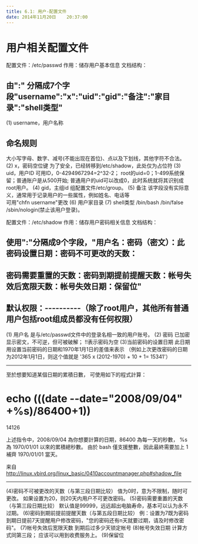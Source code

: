 ```yaml
---
title: 6.1: 用户-配置文件
date: 2014年11月20日	 20:37:00
---
```

 
用户相关配置文件
===========================================
配置文件：/etc/passwd
作用：储存用户基本信息
文档结构：
## 由":" 分隔成7个字段"username":"x":"uid":"gid":"备注":"家目录":"shell类型"
(1) username，用户名称
## 命名规则
大小写字母、数字、减号(不能出现在首位)、点以及下划线，其他字符不合法。
(2) x，密码空位键
为了安全，已经转移到/etc/shadow，此处仅为占位符
(3) uid，用户ID 
可用ID，0-4294967294=2^32-2；
root的uid=0；1-499系统保留；普通账户是从500开始;
普通用户的uid可以改成0，此时系统就将其识别成root用户。
(4) gid，主组id
组配置文件/etc/group。
(5) 备注
该字段没有实际意义，通常用于记录用户的一些属性，例如姓名、电话等  
可用"chfn username"更改
(6) 用户家目录
(7) shell类型
/bin/bash 
/bin/false
/sbin/nologin(禁止该用户登录)。
 
配置文件：/etc/shadow
作用：储存用户密码相关信息
文档结构：
## 使用":"分隔成9个字段，"用户名：密码（密文）：此密码设置日期：密码不可更改的天数：
## 密码需要重置的天数：密码到期提前提醒天数：帐号失效后宽限天数：帐号失效日期：保留位"
## 默认权限：----------（除了root用户，其他所有普通用户包括root组成员都没有任何权限）
(1) 用户名
是与/etc/passwd文件中的登录名相一致的用户账号。
(2) 密码
已加密显示密文，不可逆，但可被破解；
!!表示密码为空
(3)当前密码的设置日期
此日期用设置当前密码的日期和1970年1月1日的差值来表示
（例如上次更改密码的日期为2012年1月1日，则这个值就是 '365 x (2012-1970) + 10 + 1= 15341'）
***********************************************************************************
至於想要知道某個日期的累積日數， 可使用如下的程式計算：
# echo $(($(date --date="2008/09/04" +%s)/86400+1))
14126
 
上述指令中，2008/09/04 為你想要計算的日期，86400 為每一天的秒數， %s 為 1970/01/01 以來的累積總秒數。 由於 bash 僅支援整數，因此最終需要加上 1 補齊 1970/01/01 當天。
 
来自 <http://linux.vbird.org/linux_basic/0410accountmanager.php#shadow_file> 
************************************************************************************
(4)密码不可被更改的天数（与第三段日期比较）
值为0时，意为不限制，随时可更改。
如果设置为20，则20天内用户不可更改密码。
(5)密码需要重置的天数（与第三段日期比较）
默认值是99999，远远超出电脑寿命，基本可以认为永不过期。
(6)密码到期前提前提醒天数（与第五段日期比较）
例：设置为7既为密码到期日提前7天提醒用户修改密码，"您的密码还有n天就要过期，请及时修改密码"。 
(7)帐号失效后宽限天数
到期后过多少天锁定帐号 
(8)帐号失效日期
计算方式同第三段；
应该可以用到收费服务上。
(9)保留位
